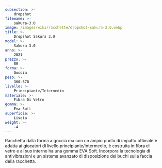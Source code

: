 ```yaml
---
subsection: >-
    dropshot
filename: >-
    sakura-3.0
image: /images/wiki/racchette/dropshot-sakura-3.0.webp
title: >-
    Dropshot Sakura 3.0
model: >-
    Sakura 3.0
anno: >-
    2021
prezzo: >-
    80
forma: >-
    Goccia
peso: >-
    360-370
livello: >-
    Principiante/Intermedio
materiale: >-
    Fibra Di Vetro
gomma: >-
    Eva Soft
superficie: >-
    Liscia
weight: >-
    -4
---
```

Racchetta dalla forma a goccia ma con un ampio punto di impatto ottimale è adatta ai giocatori di livello principiante/intermedio, è costruita in fibra di vetro e al suo interno ha una gomma EVA Soft. Incorpora la tecnologia di antivibrazioni e un sistema avanzato di disposizione dei buchi sulla faccia della racchetta.